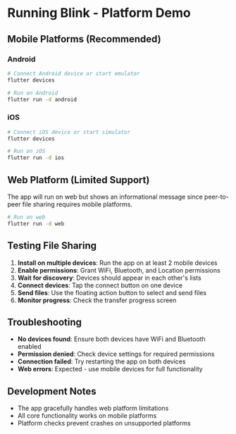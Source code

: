 # Running Blink - Platform Demo

## Mobile Platforms (Recommended)

### Android
```bash
# Connect Android device or start emulator
flutter devices

# Run on Android
flutter run -d android
```

### iOS
```bash
# Connect iOS device or start simulator
flutter devices

# Run on iOS
flutter run -d ios
```

## Web Platform (Limited Support)

The app will run on web but shows an informational message since peer-to-peer file sharing requires mobile platforms.

```bash
# Run on web
flutter run -d web
```

## Testing File Sharing

1. **Install on multiple devices**: Run the app on at least 2 mobile devices
2. **Enable permissions**: Grant WiFi, Bluetooth, and Location permissions
3. **Wait for discovery**: Devices should appear in each other's lists
4. **Connect devices**: Tap the connect button on one device
5. **Send files**: Use the floating action button to select and send files
6. **Monitor progress**: Check the transfer progress screen

## Troubleshooting

- **No devices found**: Ensure both devices have WiFi and Bluetooth enabled
- **Permission denied**: Check device settings for required permissions
- **Connection failed**: Try restarting the app on both devices
- **Web errors**: Expected - use mobile devices for full functionality

## Development Notes

- The app gracefully handles web platform limitations
- All core functionality works on mobile platforms
- Platform checks prevent crashes on unsupported platforms
